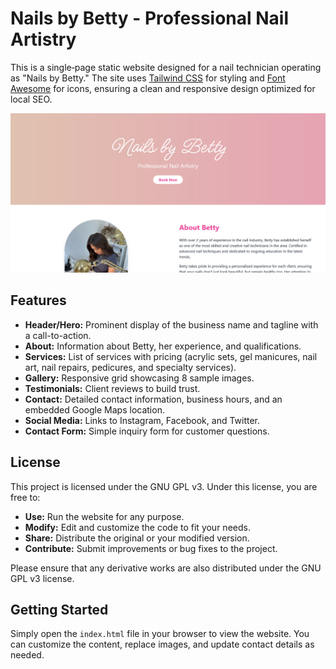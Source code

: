 # Nails by Betty - Professional Nail Artistry

This is a single‑page static website designed for a nail technician operating as "Nails by Betty." The site uses [Tailwind CSS](https://tailwindcss.com/) for styling and [Font Awesome](https://fontawesome.com/) for icons, ensuring a clean and responsive design optimized for local SEO.

![Preview](/assets/screenshots/1.png)

## Features
- **Header/Hero:** Prominent display of the business name and tagline with a call-to-action.
- **About:** Information about Betty, her experience, and qualifications.
- **Services:** List of services with pricing (acrylic sets, gel manicures, nail art, nail repairs, pedicures, and specialty services).
- **Gallery:** Responsive grid showcasing 8 sample images.
- **Testimonials:** Client reviews to build trust.
- **Contact:** Detailed contact information, business hours, and an embedded Google Maps location.
- **Social Media:** Links to Instagram, Facebook, and Twitter.
- **Contact Form:** Simple inquiry form for customer questions.

## License
This project is licensed under the GNU GPL v3. Under this license, you are free to:
- **Use:** Run the website for any purpose.
- **Modify:** Edit and customize the code to fit your needs.
- **Share:** Distribute the original or your modified version.
- **Contribute:** Submit improvements or bug fixes to the project.

Please ensure that any derivative works are also distributed under the GNU GPL v3 license.

## Getting Started
Simply open the `index.html` file in your browser to view the website. You can customize the content, replace images, and update contact details as needed.
